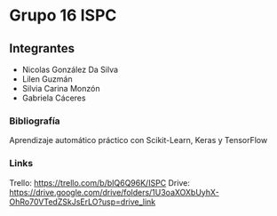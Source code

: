 # Grupo 16 ISPC

## Integrantes

* Nicolas González Da Silva
* Lilen Guzmán
* Silvia Carina Monzón
* Gabriela Cáceres



### Bibliografía
Aprendizaje automático práctico con Scikit-Learn, Keras y TensorFlow

### Links
Trello: https://trello.com/b/bIQ6Q96K/ISPC
Drive: https://drive.google.com/drive/folders/1U3oaXOXbUyhX-OhRo70VTedZSkJsErLO?usp=drive_link

